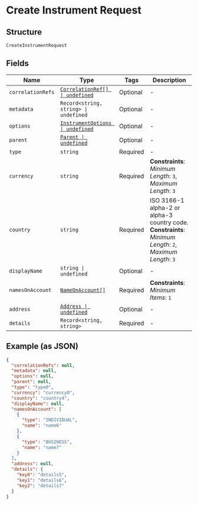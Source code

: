 
# Create Instrument Request

## Structure

`CreateInstrumentRequest`

## Fields

| Name | Type | Tags | Description |
|  --- | --- | --- | --- |
| `correlationRefs` | [`CorrelationRef[] \| undefined`](../../doc/models/correlation-ref.md) | Optional | - |
| `metadata` | `Record<string, string> \| undefined` | Optional | - |
| `options` | [`InstrumentOptions \| undefined`](../../doc/models/instrument-options.md) | Optional | - |
| `parent` | [`Parent \| undefined`](../../doc/models/parent.md) | Optional | - |
| `type` | `string` | Required | - |
| `currency` | `string` | Required | **Constraints**: *Minimum Length*: `3`, *Maximum Length*: `3` |
| `country` | `string` | Required | ISO 3166-1 alpha-2 or alpha-3 country code.<br>**Constraints**: *Minimum Length*: `2`, *Maximum Length*: `3` |
| `displayName` | `string \| undefined` | Optional | - |
| `namesOnAccount` | [`NameOnAccount[]`](../../doc/models/name-on-account.md) | Required | **Constraints**: *Minimum Items*: `1` |
| `address` | [`Address \| undefined`](../../doc/models/address.md) | Optional | - |
| `details` | `Record<string, string>` | Required | - |

## Example (as JSON)

```json
{
  "correlationRefs": null,
  "metadata": null,
  "options": null,
  "parent": null,
  "type": "type0",
  "currency": "currency0",
  "country": "country4",
  "displayName": null,
  "namesOnAccount": [
    {
      "type": "INDIVIDUAL",
      "name": "name6"
    },
    {
      "type": "BUSINESS",
      "name": "name7"
    }
  ],
  "address": null,
  "details": {
    "key0": "details5",
    "key1": "details6",
    "key2": "details7"
  }
}
```

